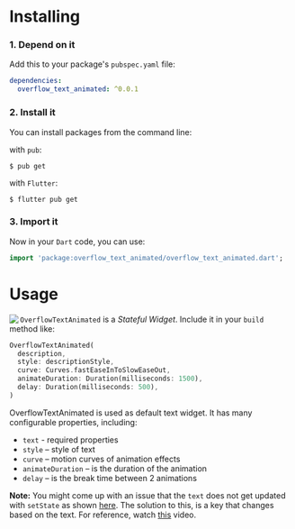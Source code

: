 # Installing

### 1. Depend on it

Add this to your package's `pubspec.yaml` file:

```yaml
dependencies:
  overflow_text_animated: ^0.0.1
```

### 2. Install it

You can install packages from the command line:

with `pub`:

```
$ pub get
```

with `Flutter`:

```
$ flutter pub get
```

### 3. Import it

Now in your `Dart` code, you can use:

```dart
import 'package:overflow_text_animated/overflow_text_animated.dart';
```

# Usage

<img src="https://github.com/sil-main-coo/overflow_text_animated/blob/main/display/example.gif?raw=true" align = "left">

`OverflowTextAnimated` is a _Stateful Widget_.
Include it in your `build` method like:

```dart
OverflowTextAnimated(
  description,
  style: descriptionStyle,
  curve: Curves.fastEaseInToSlowEaseOut,
  animateDuration: Duration(milliseconds: 1500),
  delay: Duration(milliseconds: 500),
)
```

OverflowTextAnimated is used as default text widget. It has many configurable properties, including:

- `text` - required properties
- `style` – style of text
- `curve` – motion curves of animation effects
- `animateDuration` – is the duration of the animation
- `delay` – is the break time between 2 animations

**Note:** You might come up with an issue that the `text` does not get updated with `setState` as shown [here](https://github.com/aagarwal1012/Animated-Text-Kit/issues/27). The solution to this, is a key that changes based on the text. For reference, watch [this](https://www.youtube.com/watch?v=kn0EOS-ZiIc) video.
